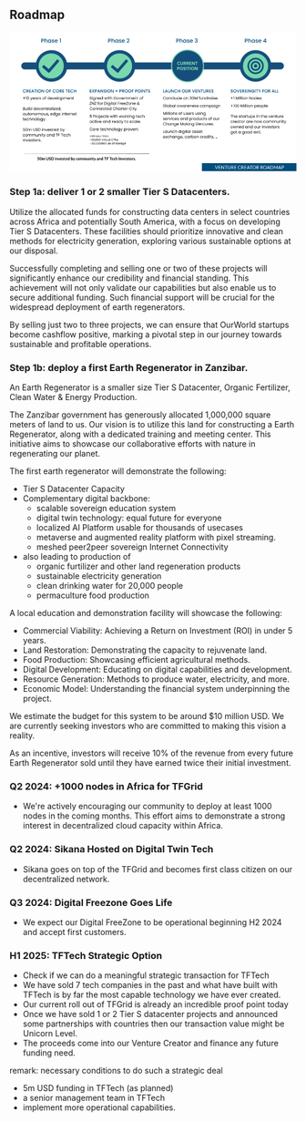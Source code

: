 ## Roadmap

![](../ventures/img/roadmap.png)

### Step 1a: deliver 1 or 2 smaller Tier S Datacenters.

Utilize the allocated funds for constructing data centers in select countries across Africa and potentially South America, with a focus on developing Tier S Datacenters. These facilities should prioritize innovative and clean methods for electricity generation, exploring various sustainable options at our disposal.

Successfully completing and selling one or two of these projects will significantly enhance our credibility and financial standing. This achievement will not only validate our capabilities but also enable us to secure additional funding. Such financial support will be crucial for the widespread deployment of earth regenerators.

By selling just two to three projects, we can ensure that OurWorld startups become cashflow positive, marking a pivotal step in our journey towards sustainable and profitable operations.

### Step 1b: deploy a first Earth Regenerator in Zanzibar.

An Earth Regenerator is a smaller size Tier S Datacenter, Organic Fertilizer, Clean Water & Energy Production.

The Zanzibar government has generously allocated 1,000,000 square meters of land to us. Our vision is to utilize this land for constructing a Earth Regenerator, along with a dedicated training and meeting center. This initiative aims to showcase our collaborative efforts with nature in regenerating our planet.

The first earth regenerator will demonstrate the following:

- Tier S Datacenter Capacity
- Complementary digital backbone:
  - scalable sovereign education system
  - digital twin technology: equal future for everyone
  - localized AI Platform usable for thousands of usecases
  - metaverse and augmented reality platform with pixel streaming.
  - meshed peer2peer sovereign Internet Connectivity
- also leading to production of
  - organic furtilizer and other land regeneration products
  - sustainable electricity generation
  - clean drinking water for 20,000 people
  - permaculture food production

A local education and demonstration facility will showcase the following:

- Commercial Viability: Achieving a Return on Investment (ROI) in under 5 years.
- Land Restoration: Demonstrating the capacity to rejuvenate land.
- Food Production: Showcasing efficient agricultural methods.
- Digital Development: Educating on digital capabilities and development.
- Resource Generation: Methods to produce water, electricity, and more.
- Economic Model: Understanding the financial system underpinning the project.

We estimate the budget for this system to be around $10 million USD. We are currently seeking investors who are committed to making this vision a reality.

As an incentive, investors will receive 10% of the revenue from every future Earth Regenerator sold until they have earned twice their initial investment.


### Q2 2024: +1000 nodes in Africa for TFGrid

-  We're actively encouraging our community to deploy at least 1000 nodes in the coming months. This effort aims to demonstrate a strong interest in decentralized cloud capacity within Africa.

### Q2 2024: Sikana Hosted on Digital Twin Tech 

-  Sikana goes on top of the TFGrid and becomes first class citizen on our decentralized network.

### Q3 2024: Digital Freezone Goes Life

- We expect our Digital FreeZone to be operational beginning H2 2024 and accept first customers.



### H1 2025: TFTech Strategic Option

- Check if we can do a meaningful strategic transaction for TFTech
- We have sold 7 tech companies in the past and what have built with TFTech is by far the most capable technology we have ever created.
- Our current roll out of TFGrid is already an incredible proof point today
- Once we have sold 1 or 2 Tier S datacenter projects and announced some partnerships with countries then our transaction value might be Unicorn Level.
- The proceeds come into our Venture Creator and finance any future funding need.

remark: necessary conditions to do such a strategic deal

- 5m USD funding in TFTech (as planned)
- a senior management team in TFTech
- implement more operational capabilities.

